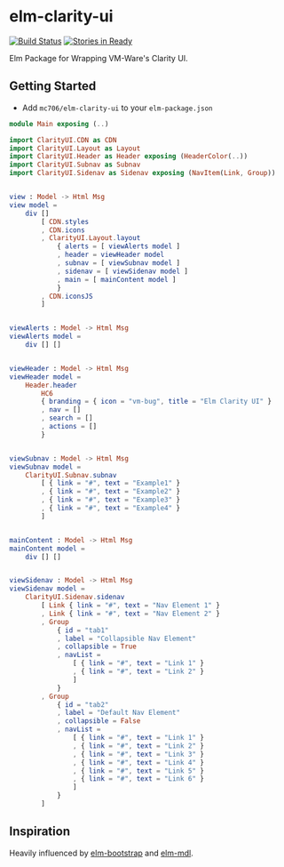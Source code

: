 # elm-clarity-ui

[![Build Status](https://travis-ci.org/mc706/elm-clarity-ui.svg?branch=master)](https://travis-ci.org/mc706/elm-clarity-ui)
[![Stories in Ready](https://badge.waffle.io/mc706/elm-clarity-ui.png?label=ready&title=Ready)](https://waffle.io/mc706/elm-clarity-ui?utm_source=badge)

Elm Package for Wrapping VM-Ware's Clarity UI. 

## Getting Started

* Add `mc706/elm-clarity-ui` to your `elm-package.json`

```elm
module Main exposing (..)

import ClarityUI.CDN as CDN
import ClarityUI.Layout as Layout
import ClarityUI.Header as Header exposing (HeaderColor(..))
import ClarityUI.Subnav as Subnav
import ClarityUI.Sidenav as Sidenav exposing (NavItem(Link, Group))


view : Model -> Html Msg
view model =
    div []
        [ CDN.styles
        , CDN.icons
        , ClarityUI.Layout.layout
            { alerts = [ viewAlerts model ]
            , header = viewHeader model
            , subnav = [ viewSubnav model ]
            , sidenav = [ viewSidenav model ]
            , main = [ mainContent model ]
            }
        , CDN.iconsJS
        ]


viewAlerts : Model -> Html Msg
viewAlerts model =
    div [] []


viewHeader : Model -> Html Msg
viewHeader model =
    Header.header
        HC6
        { branding = { icon = "vm-bug", title = "Elm Clarity UI" }
        , nav = []
        , search = []
        , actions = []
        }


viewSubnav : Model -> Html Msg
viewSubnav model =
    ClarityUI.Subnav.subnav
        [ { link = "#", text = "Example1" }
        , { link = "#", text = "Example2" }
        , { link = "#", text = "Example3" }
        , { link = "#", text = "Example4" }
        ]


mainContent : Model -> Html Msg
mainContent model =
    div [] []


viewSidenav : Model -> Html Msg
viewSidenav model =
    ClarityUI.Sidenav.sidenav
        [ Link { link = "#", text = "Nav Element 1" }
        , Link { link = "#", text = "Nav Element 2" }
        , Group
            { id = "tab1"
            , label = "Collapsible Nav Element"
            , collapsible = True
            , navList =
                [ { link = "#", text = "Link 1" }
                , { link = "#", text = "Link 2" }
                ]
            }
        , Group
            { id = "tab2"
            , label = "Default Nav Element"
            , collapsible = False
            , navList =
                [ { link = "#", text = "Link 1" }
                , { link = "#", text = "Link 2" }
                , { link = "#", text = "Link 3" }
                , { link = "#", text = "Link 4" }
                , { link = "#", text = "Link 5" }
                , { link = "#", text = "Link 6" }
                ]
            }
        ]

```

## Inspiration
Heavily influenced by [elm-bootstrap](http://elm-bootstrap.info/) and [elm-mdl](https://debois.github.io/elm-mdl/).



